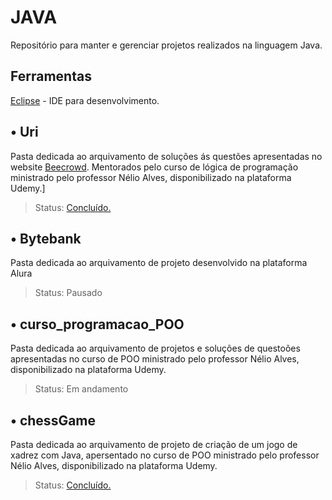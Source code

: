 # JAVA

Repositório para manter e gerenciar projetos realizados na linguagem Java.

## Ferramentas

[Eclipse](https://www.eclipse.org/downloads/) - IDE para desenvolvimento.

## • Uri

Pasta dedicada ao arquivamento de soluções ás questões apresentadas no website [Beecrowd](https://www.beecrowd.com.br/judge/pt). Mentorados pelo curso de lógica de programação ministrado pelo professor Nélio Alves, disponibilizado na plataforma Udemy.]

> Status: [Concluído.](https://www.udemy.com/certificate/UC-a7d0b78d-a0a6-49df-98ae-1a018a74062f/)

## • Bytebank

Pasta dedicada ao arquivamento de projeto desenvolvido na plataforma Alura

> Status: Pausado

## • curso_programacao_POO

Pasta dedicada ao arquivamento de projetos e soluções de questoões apresentadas no curso de POO ministrado pelo professor Nélio Alves, disponibilizado na plataforma Udemy.

> Status: Em andamento

## • chessGame

Pasta dedicada ao arquivamento de projeto de criação de um jogo de xadrez com Java, apersentado no curso de POO ministrado pelo professor Nélio Alves, disponibilizado na plataforma Udemy.

> Status: [Concluído.](https://github.com/pivonogueira/JAVA/tree/main/chessGame)
